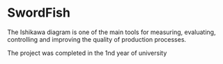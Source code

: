 # SwordFish
The Ishikawa diagram is one of the main tools for measuring, evaluating, controlling and improving the quality of production processes.

The project was completed in the 1nd year of university

